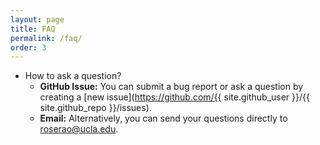 ```yaml
---
layout: page
title: FAQ
permalink: /faq/
order: 3
---
```

- How to ask a question?
    - **GitHub Issue:** You can submit a bug report or ask a question by creating a [new issue](https://github.com/{{ site.github_user }}/{{ site.github_repo }}/issues).
    - **Email:** Alternatively, you can send your questions directly to [roserao@ucla.edu](mailto:roserao@ucla.edu).


